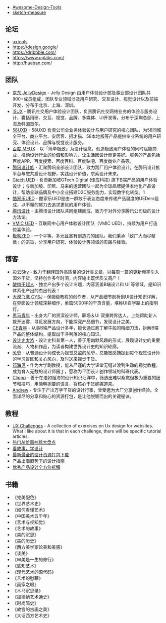 - [Awesome-Design-Tools](https://github.com/LisaDziuba/Awesome-Design-Tools)
- [sketch-measure](https://github.com/utom/sketch-measure)

## 论坛

- [uxtools](https://uxtools.co/)
- https://design.google/
- https://dribbble.com/
- https://www.uplabs.com/
- http://huaban.com/


## 团队

- [京东 JellyDesign](https://www.uisdc.com/team/422839/) - Jelly Design 由用户体验设计部及事业部设计团队共800+成员组成，团队专业领域涉及用户研究、交互设计、视觉设计以及前端开发，分布于北京、上海、深圳。
- [ISUX](https://www.uisdc.com/team/516156/) - 腾讯社交用户体验设计团队，负责腾讯社交网络业务的体验与服务设计，囊括用研、交互、视觉、品牌、多媒体、UI开发等，分布于深圳总部、上海及韩国首尔。
- [58UXD](https://www.uisdc.com/team/426940/) - 58UXD 负责公司全业务体验设计与用户研究的核心团队，为58同城全平台、商业平台、安居客、招才猫、58本地版等产品提供专业系统的用户研究、体验设计、品牌与视觉设计服务。
- [百度 MEUX](https://www.uisdc.com/team/428480/) - 以「简单极致」为设计理念，创造极致用户体验的同时赋能商业，推动设计行业的价值和影响力，让生活因设计而更美好。服务的产品包括百度APP、百度搜索、百度百科、百度贴吧、百度商业产品等。
- [腾讯设计族](https://www.uisdc.com/team/578580/) - 汇聚腾讯全部设计团队，致力鹅厂用户体验设计。在腾讯设计族平台与您共启设计视野，实践设计价值，求索设计未来。
- [Gtech UED](https://www.uisdc.com/team/569013/) - 负责新加坡GTech Digital (佳应科技) 旗下B端产品的用户体验设计；与新加坡、印尼、马来的运营团队一起为全球品牌提供本地化产品设计，帮助全球品牌及中小企业搭建D2C服务能力，实现数字化转型。1
- [酷家乐UED](https://www.uisdc.com/team/435251/) - 酷家乐UED是由一群敢于表达态度来传递产品温度的UEDers组成，以不懈的努力去追求更优的用户体验。
- [腾讯设计](https://www.uisdc.com/team/421320/) - 由腾讯设计团队共同组建而成，致力于对外分享腾讯公司级的设计方法论。
- [VMIC UED](https://www.uisdc.com/team/469077/) - 互联网中心用户体验设计团队（VMIC UED），持续为用户打造惊喜体验。
- [极氪ZED](https://www.uisdc.com/team/563103/) - 一个平等、多元且富有创造力的团队。我们秉承「致广大而尽精微」的宗旨，分享用户研究、体验设计等领域的实践与经验。

## 博客

- [彩云Sky](https://www.uisdc.com/u/369567/) - 致力于翻译国外高质量的设计类文章，以每周一篇的更新频率引入国外干货，坚持创作多年时间，内容输出既优质又高产！
- [酸梅干超人](https://www.uisdc.com/u/73693/) - 独立产出多个设计专题，内容涵盖B端设计和 UI 等领域，是知识体系化产出的杰出代表！
- [大漠飞鹰 CYSJ](https://www.uisdc.com/u/26556/) - 保姆级教程的创作者，从产品细节剖析到UI设计知识详解，在界面设计领域深耕细作，单篇5000字的干货含量，堪称UI自学路上的指明灯。
- [黑马青年](https://www.uisdc.com/u/21727/) - 出身大厂的资深设计师，职场＆UI 双重跨界达人，上能帮助新人拨开迷雾，寻觅发展方向，下能探究产品细节，发现设计之美。
- [CE青年](https://www.uisdc.com/u/252149/) - 从事B端产品设计多年，擅长通过庖丁解牛般的精细刀法，拆解B端产品的整体结构，提取出干净利落的核心知识。
- [设计史太浓](https://www.uisdc.com/u/26606/) - 设计史科普第一人，善于用幽默风趣的形式，展现设计史的重要流派、人物和作品，为读者构建世界设计史的知识轮廓。
- [葱爷](https://www.uisdc.com/u/15455/) - 从普通设计师成长为视觉总监的葱爷，总能敏感捕捉到每个视觉设计师的学习盲区和关心风向，及时送来视觉干货。
- [邓海贝](https://www.uisdc.com/u/105343/) - 作为大学副教授，能从严谨的大学课堂无缝过渡到生动的视觉教程，成为育人无数的设计师园丁，愿称为平面设计创作领域的科班代表。
- [Clippp](https://www.uisdc.com/u/60304/) - 善于在浩如烟海的设计知识汪洋中，筛选出难以察觉但极为重要的细节和技巧，用简明扼要的语言，将核心干货娓娓道来。
- [Andrew](https://www.uisdc.com/u/218291/) - 专注于产出万字干货的设计行家，曾受邀为大厂分享创作经验。全面详尽的分享和贴心的资源打包，是让他脱颖而出的关键秘诀。

## 教程

- [UX Challenges](https://uxtools.co/challenges) - A collection of exercises on Ux design for websites. What I like about it is that in each challenge, there will be specific tutorial articles.
- [热门AI绘画神器大盘点](https://www.uisdc.com/zt/ai-draw)
- [看故事，学设计](https://www.uisdc.com/zt/design-history)
- [最新最全的设计资源打包下载](https://www.uisdc.com/zt/free-resources)
- [产品出海趋势下的设计指南](https://www.uisdc.com/zt/enterprise-design)
- [优秀产品设计全方位拆解](https://www.uisdc.com/zt/product-design)

## 书籍

- 《完美配色》​
- 《世界艺术史》​
- 《如何看懂艺术》​
- 《中国美术五千年》​
- 《艺术与视知觉》​
- 《艺术的故事》​
- 《美的沉思》​
- 《美的历史》​
- 《西方美学家论美和美感》​
- 《谈美》​
- 《审美是一生的修行》​
- 《感知艺术》​
- 《现代艺术的源代码》​
- 《艺术的慰藉》​
- 《画家之眼》​
- 《木马沉思录》​
- 《加德纳艺术通史》​
- 《时尚简史》​
- 《故宫的古画之美》​
- 《大话西方艺术史》

